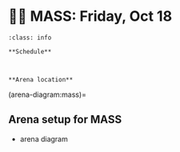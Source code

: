# 🚴‍♀️ MASS: Friday, Oct 18

```{admonition} Main points
:class: info

**Schedule**



**Arena location**

```


(arena-diagram:mass)=
## Arena setup for MASS

- arena diagram
